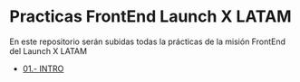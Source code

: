 # Practicas FrontEnd Launch X LATAM
En este repositorio serán subidas todas la prácticas de la misión FrontEnd del Launch X LATAM
- [01.- INTRO](https://github.com/SaidB-95/Practicas-FrontEnd-Launch-X-LATAM/tree/main/01.-%20INTRO)
